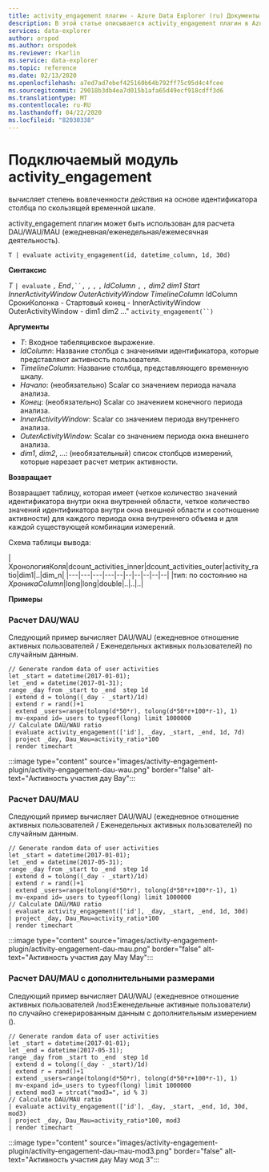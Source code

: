```yaml
---
title: activity_engagement плагин - Azure Data Explorer (ru) Документы Майкрософт
description: В этой статье описывается activity_engagement плагин в Azure Data Explorer.
services: data-explorer
author: orspod
ms.author: orspodek
ms.reviewer: rkarlin
ms.service: data-explorer
ms.topic: reference
ms.date: 02/13/2020
ms.openlocfilehash: a7ed7ad7ebef425160b64b792ff75c95d4c4fcee
ms.sourcegitcommit: 29018b3db4ea7d015b1afa65d49ecf918cdff3d6
ms.translationtype: MT
ms.contentlocale: ru-RU
ms.lasthandoff: 04/22/2020
ms.locfileid: "82030338"
---
```

# <a name="activity_engagement-plugin"></a>Подключаемый модуль activity_engagement

вычисляет степень вовлеченности действия на основе идентификатора столбца по скользящей временной шкале.

activity_engagement плагин может быть использован для расчета DAU/WAU/MAU (ежедневная/еженедельная/ежемесячная деятельность).

```kusto
T | evaluate activity_engagement(id, datetime_column, 1d, 30d)
```

**Синтаксис**

*T* `| evaluate` `,` *End*`,``,` `,` `,` `,` *IdColumn* `,` `,` *dim2* *dim1* *Start* *InnerActivityWindow* *OuterActivityWindow* *TimelineColumn* IdColumn СрокиКолонка - Стартовый конец - InnerActivityWindow OuterActivityWindow - dim1 dim2 ..." `activity_engagement(``)`

**Аргументы**

* *T*: Входное табеляцивское выражение.
* *IdColumn*: Название столбца с значениями идентификатора, которые представляют активность пользователя. 
* *TimelineColumn*: Название столбца, представляющего временную шкалу.
* *Начало*: (необязательно) Scalar со значением периода начала анализа.
* *Конец*: (необязательно) Scalar со значением конечного периода анализа.
* *InnerActivityWindow*: Scalar со значением периода внутреннего анализа.
* *OuterActivityWindow*: Scalar со значением периода окна внешнего анализа.
* *dim1*, *dim2*, ...: (необязательный) список столбцов измерений, которые нарезает расчет метрик активности.

**Возвращает**

Возвращает таблицу, которая имеет (четкое количество значений идентификатора внутри окна внутренней области, четкое количество значений идентификатора внутри окна внешней области и соотношение активности) для каждого периода окна внутреннего объема и для каждой существующей комбинации измерений.

Схема таблицы вывода:

|ХронологияКоля|dcount_activities_inner|dcount_activities_outer|activity_ratio|dim1|..|dim_n|
|---|---|---|---|--|--|--|--|--|--|
|тип: по состоянию на *ХроникаColumn*|long|long|double|..|..|..|


**Примеры**

### <a name="dauwau-calculation"></a>Расчет DAU/WAU

Следующий пример вычисляет DAU/WAU (ежедневное отношение активных пользователей / Еженедельных активных пользователей) по случайным данным.

```kusto
// Generate random data of user activities
let _start = datetime(2017-01-01);
let _end = datetime(2017-01-31);
range _day from _start to _end  step 1d
| extend d = tolong((_day - _start)/1d)
| extend r = rand()+1
| extend _users=range(tolong(d*50*r), tolong(d*50*r+100*r-1), 1) 
| mv-expand id=_users to typeof(long) limit 1000000
// Calculate DAU/WAU ratio
| evaluate activity_engagement(['id'], _day, _start, _end, 1d, 7d)
| project _day, Dau_Wau=activity_ratio*100 
| render timechart 
```

:::image type="content" source="images/activity-engagement-plugin/activity-engagement-dau-wau.png" border="false" alt-text="Активность участия дау Вау":::

### <a name="daumau-calculation"></a>Расчет DAU/MAU

Следующий пример вычисляет DAU/WAU (ежедневное отношение активных пользователей / Еженедельных активных пользователей) по случайным данным.

```kusto
// Generate random data of user activities
let _start = datetime(2017-01-01);
let _end = datetime(2017-05-31);
range _day from _start to _end  step 1d
| extend d = tolong((_day - _start)/1d)
| extend r = rand()+1
| extend _users=range(tolong(d*50*r), tolong(d*50*r+100*r-1), 1) 
| mv-expand id=_users to typeof(long) limit 1000000
// Calculate DAU/MAU ratio
| evaluate activity_engagement(['id'], _day, _start, _end, 1d, 30d)
| project _day, Dau_Mau=activity_ratio*100 
| render timechart 
```

:::image type="content" source="images/activity-engagement-plugin/activity-engagement-dau-mau.png" border="false" alt-text="Активность участия дау Мау Мау":::

### <a name="daumau-calculation-with-additional-dimensions"></a>Расчет DAU/MAU с дополнительными размерами

Следующий пример вычисляет DAU/WAU (ежедневное отношение активных пользователей /`mod3`Еженедельные активные пользователи) по случайно сгенерированным данным с дополнительным измерением ().

```kusto
// Generate random data of user activities
let _start = datetime(2017-01-01);
let _end = datetime(2017-05-31);
range _day from _start to _end  step 1d
| extend d = tolong((_day - _start)/1d)
| extend r = rand()+1
| extend _users=range(tolong(d*50*r), tolong(d*50*r+100*r-1), 1) 
| mv-expand id=_users to typeof(long) limit 1000000
| extend mod3 = strcat("mod3=", id % 3)
// Calculate DAU/MAU ratio
| evaluate activity_engagement(['id'], _day, _start, _end, 1d, 30d, mod3)
| project _day, Dau_Mau=activity_ratio*100, mod3 
| render timechart 
```

:::image type="content" source="images/activity-engagement-plugin/activity-engagement-dau-mau-mod3.png" border="false" alt-text="Активность участия дау Мау мод 3":::
